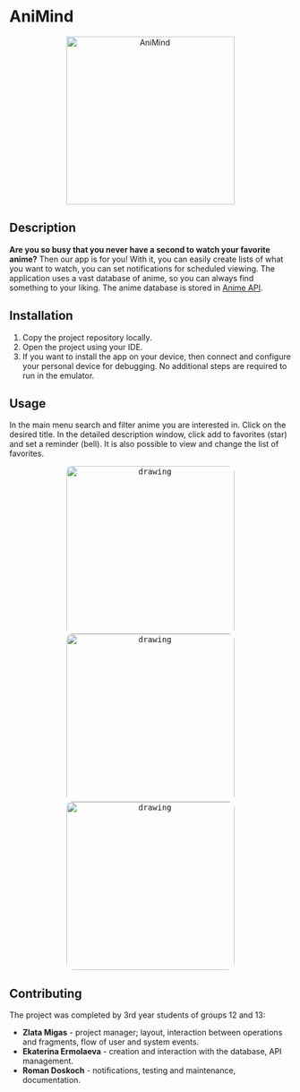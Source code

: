 # AniMind
<p align="center">
  <img alt="AniMind" src="https://cdn.icon-icons.com/icons2/1736/PNG/512/4043233-anime-away-face-no-nobody-spirited_113254.png" width="300"\>
</p>

## Description 
**Are you so busy that you never have a second to watch your favorite anime?** Then our app is for you! With it, you can easily create lists of what you want to watch, you can set notifications for scheduled viewing. The application uses a vast database of anime, so you can always find something to your liking. The anime database is stored in [Anime API](https://kitsu.docs.apiary.io/).


## Installation
1. Copy the project repository locally.
2. Open the project using your IDE.
3. If you want to install the app on your device, then connect and configure your personal device for debugging. No additional steps are required to run in the emulator.

## Usage
In the main menu search and filter anime you are interested in. Click on the desired title. In the detailed description window, click add to favorites (star) and set a reminder (bell). It is also possible to view and change the list of favorites.


<p align="center">
  <kbd> <img src="https://github.com/zlatamigas/AniMind/blob/screenshots/ScreanShots/home.jpg" alt="drawing" width="300" style="border-radius:10px"\></kbd> 
  <kbd> <img src="https://github.com/zlatamigas/AniMind/blob/screenshots/ScreanShots/\preview.jpg" alt="drawing" width="300" style="border-radius:10px"\></kbd> 
  <kbd> <img src="https://github.com/zlatamigas/AniMind/blob/screenshots/ScreanShots/demo.gif" alt="drawing" width="300" style="border-radius:10px"\></kbd>
</p>


## Contributing
The project was completed by 3rd year students of groups 12 and 13:

* <b>Zlata Migas</b> - project manager; layout, interaction between operations and fragments, flow of user and system events.
* <b>Ekaterina Ermolaeva</b> - creation and interaction with the database, API management. 
* <b>Roman Doskoch</b> - notifications, testing and maintenance, documentation. 
